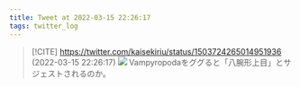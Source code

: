 ```yaml
---
title: Tweet at 2022-03-15 22:26:17
tags: twitter_log
---
```


> [!CITE] https://twitter.com/kaisekiriu/status/1503724265014951936 (2022-03-15 22:26:17)
> ![](https://twitter.com/kaisekiriu/status/1503724265014951936)
> Vampyropodaをググると「八腕形上目」とサジェストされるのか。
